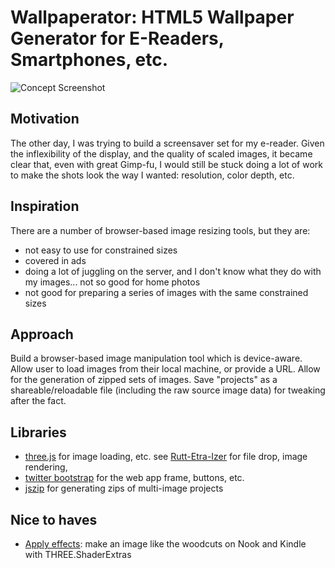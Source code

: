 # Wallpaperator: HTML5 Wallpaper Generator for E-Readers, Smartphones, etc.
![Concept Screenshot](/bollwyvl/wallpaperator/raw/master/ux/screenshot.png)

## Motivation
The other day, I was trying to build a screensaver set for my e-reader. Given the inflexibility of the display, and the quality of scaled images, it became clear that, even with great Gimp-fu, I would still be stuck doing a lot of work to make the shots look the way I wanted: resolution, color depth, etc.

## Inspiration
There are a number of browser-based image resizing tools, but they are:

- not easy to use for constrained sizes
- covered in ads
- doing a lot of juggling on the server, and I don't know what they do with my images... not so good for home photos
- not good for preparing a series of images with the same constrained sizes

## Approach
Build a browser-based image manipulation tool which is device-aware. Allow user to load images from their local machine, or provide a URL. Allow for the generation of zipped sets of images. Save "projects" as a shareable/reloadable file (including the raw source image data) for tweaking after the fact.

## Libraries
- [three.js][3j] for image loading, etc. see [Rutt-Etra-Izer][rei] for file drop, image rendering, 
- [twitter bootstrap][tb] for the web app frame, buttons, etc.
- [jszip][jz] for generating zips of multi-image projects

## Nice to haves
- [Apply effects][fx]: make an image like the woodcuts on Nook and Kindle with THREE.ShaderExtras

[3j]: http://github.com/mrdoob/three.js
[tb]: http://twitter.github.com/bootstrap/
[jz]: http://jszip.stuartk.co.uk/
[rei]: http://airtightinteractive.com/demos/js/ruttetra/
[fx]: http://mrdoob.github.com/three.js/examples/webgl_postprocessing.html